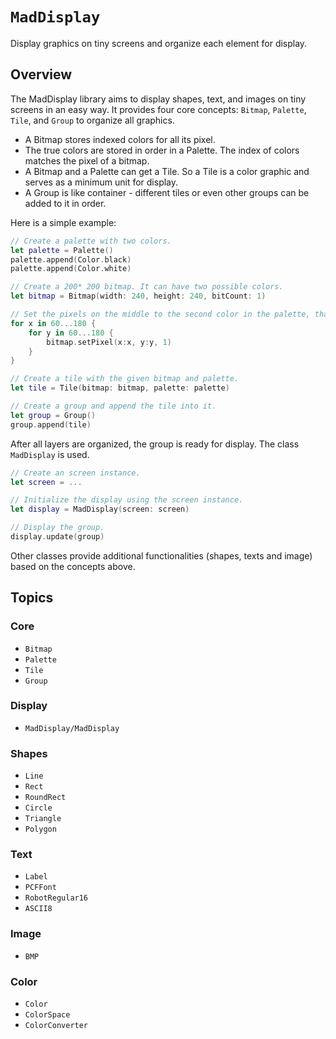# ``MadDisplay``

Display graphics on tiny screens and organize each element for display.

## Overview

The MadDisplay library aims to display shapes, text, and images on tiny screens in an easy way. It provides four core concepts: ``Bitmap``, ``Palette``, ``Tile``, and ``Group`` to organize all graphics. 

* A Bitmap stores indexed colors for all its pixel. 
* The true colors are stored in order in a Palette. The index of colors matches the pixel of a bitmap.
* A Bitmap and a Palette can get a Tile. So a Tile is a color graphic and serves as a minimum unit for display. 
* A Group is like container - different tiles or even other groups can be added to it in order. 

Here is a simple example:

```swift
// Create a palette with two colors.
let palette = Palette()
palette.append(Color.black)
palette.append(Color.white)

// Create a 200* 200 bitmap. It can have two possible colors.
let bitmap = Bitmap(width: 240, height: 240, bitCount: 1)

// Set the pixels on the middle to the second color in the palette, that is, white.
for x in 60...180 {
    for y in 60...180 {
        bitmap.setPixel(x:x, y:y, 1)
    }
}

// Create a tile with the given bitmap and palette.
let tile = Tile(bitmap: bitmap, palette: palette)

// Create a group and append the tile into it.
let group = Group()
group.append(tile)
```

After all layers are organized, the group is ready for display. The class ``MadDisplay`` is used.

```swift
// Create an screen instance.
let screen = ...

// Initialize the display using the screen instance.
let display = MadDisplay(screen: screen)

// Display the group.
display.update(group)
```

Other classes provide additional functionalities (shapes, texts and image) based on the concepts above. 

## Topics

### Core

- ``Bitmap``
- ``Palette``
- ``Tile``
- ``Group``

### Display

- ``MadDisplay/MadDisplay``

### Shapes

- ``Line``
- ``Rect``
- ``RoundRect``
- ``Circle``
- ``Triangle``
- ``Polygon``

### Text

- ``Label``
- ``PCFFont``
- ``RobotRegular16``
- ``ASCII8``


### Image

- ``BMP``


### Color

- ``Color``
- ``ColorSpace``
- ``ColorConverter``
